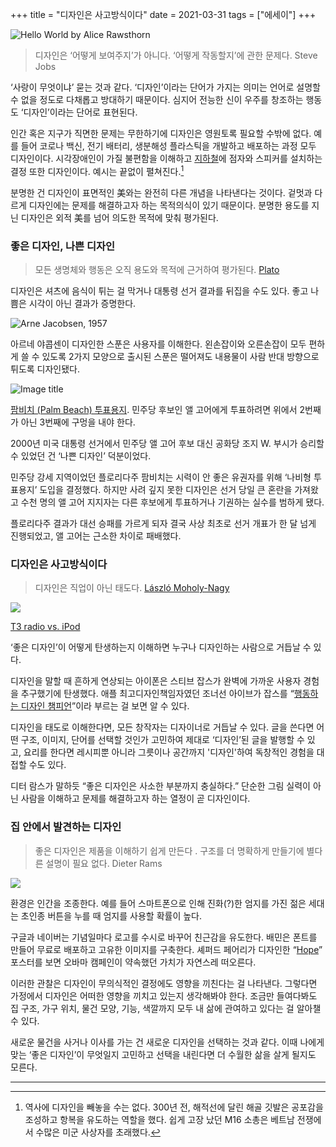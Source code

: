 +++
title = "디자인은 사고방식이다"
date = 2021-03-31
tags = ["에세이"]
+++

![Hello World by Alice Rawsthorn](https://i0.wp.com/cdn.substack.com/image/fetch/w_1456,c_limit,f_auto,q_auto:good,fl_progressive:steep/https%3A%2F%2Fbucketeer-e05bbc84-baa3-437e-9518-adb32be77984.s3.amazonaws.com%2Fpublic%2Fimages%2F90646e45-8be6-4925-94a0-bda308f40b00_1389x2000.jpeg?resize=300%2C432&ssl=1)

> 디자인은 ‘어떻게 보여주지’가 아니다. ‘어떻게 작동할지’에 관한 문제다.
> Steve Jobs

‘사랑이 무엇이냐’ 묻는 것과 같다. ‘디자인’이라는 단어가 가지는 의미는 언어로 설명할 수 없을 정도로 다채롭고 방대하기 때문이다. 심지어 전능한 신이 우주를 창조하는 행동도 ‘디자인’이라는 단어로 표현된다.

인간 혹은 지구가 직면한 문제는 무한하기에 디자인은 영원토록 필요할 수밖에 없다. 예를 들어 코로나 백신, 전기 배터리, 생분해성 플라스틱을 개발하고 배포하는 과정 모두 디자인이다. 시각장애인이 가질 불편함을 이해하고 [지하철](https://www.youtube.com/watch?v=nK4a9f7_wwM)에 점자와 스피커를 설치하는 결정 또한 디자인이다. 예시는 끝없이 펼쳐진다.[^1]

분명한 건 디자인이 표면적인 美와는 완전히 다른 개념을 나타낸다는 것이다. 겉멋과 다르게 디자인에는 문제를 해결하고자 하는 목적의식이 있기 때문이다. 분명한 용도를 지닌 디자인은 외적 美를 넘어 의도한 목적에 맞춰 평가된다.

### **좋은 디자인, 나쁜 디자인**

> 모든 생명체와 행동은 오직 용도와 목적에 근거하여 평가된다.
> [Plato](https://www.amazon.com/Early-Socratic-Dialogues-Penguin-Classics/dp/0140455035)

디자인은 셔츠에 음식이 튀는 걸 막거나 대통령 선거 결과를 뒤집을 수도 있다. 좋고 나쁨은 시각이 아닌 결과가 증명한다.

![Arne Jacobsen, 1957](https://i1.wp.com/cdn.substack.com/image/fetch/w_1456,c_limit,f_auto,q_auto:good,fl_progressive:steep/https%3A%2F%2Fbucketeer-e05bbc84-baa3-437e-9518-adb32be77984.s3.amazonaws.com%2Fpublic%2Fimages%2F43861a89-6c18-42a5-848e-1c662ae6b4be_395x512.jpeg?w=660&ssl=1)

아르네 야콥센이 디자인한 스푼은 사용자를 이해한다. 왼손잡이와 오른손잡이 모두 편하게 쓸 수 있도록 2가지 모양으로 출시된 스푼은 떨어져도 내용물이 사람 반대 방향으로 튀도록 디자인됐다.

![Image title](https://bear-images.sfo2.cdn.digitaloceanspaces.com/kang-1662216722.jpg)

[팜비치 (Palm Beach) 투표용지](https://www.theguardian.com/us-news/2019/nov/19/bad-ballot-design-2020-democracy-america). 민주당 후보인 앨 고어에게 투표하려면 위에서 2번째가 아닌 3번째에 구멍을 내야 한다.

2000년 미국 대통령 선거에서 민주당 앨 고어 후보 대신 공화당 조지 W. 부시가 승리할 수 있었던 건 ‘나쁜 디자인’ 덕분이었다.

민주당 강세 지역이었던 플로리다주 팜비치는 시력이 안 좋은 유권자를 위해 ‘나비형 투표용지’ 도입을 결정했다. 하지만 사려 깊지 못한 디자인은 선거 당일 큰 혼란을 가져왔고 수천 명의 앨 고어 지지자는 다른 후보에게 투표하거나 기권하는 실수를 범하게 됐다.

플로리다주 결과가 대선 승패를 가르게 되자 결국 사상 최초로 선거 개표가 한 달 넘게 진행되었고, 앨 고어는 근소한 차이로 패배했다.

### **디자인은 사고방식이다**

> 디자인은 직업이 아닌 태도다.
> [László Moholy-Nagy](https://terms.naver.com/entry.naver?docId=3572184&cid=58789&categoryId=58797)

![](https://i0.wp.com/cdn.substack.com/image/fetch/w_1456,c_limit,f_auto,q_auto:good,fl_progressive:steep/https%3A%2F%2Fbucketeer-e05bbc84-baa3-437e-9518-adb32be77984.s3.amazonaws.com%2Fpublic%2Fimages%2F0675cf1c-de98-4796-b38e-d938e269bda0_1710x805.jpeg?w=660&ssl=1)

[T3 radio vs. iPod](https://medium.com/bellroy-by-design/heroes-of-design-01-dieter-rams-8e5e334a39be)

‘좋은 디자인’이 어떻게 탄생하는지 이해하면 누구나 디자인하는 사람으로 거듭날 수 있다.

디자인을 말할 때 흔하게 연상되는 아이폰은 스티브 잡스가 완벽에 가까운 사용자 경험을 추구했기에 탄생했다. 애플 최고디자인책임자였던 조너선 아이브가 잡스를 “[행동하는 디자인 챔피언](https://www.youtube.com/watch?v=Ddjy_hTO7Tc)”이라 부르는 걸 보면 알 수 있다.

디자인을 태도로 이해한다면, 모든 창작자는 디자이너로 거듭날 수 있다. 글을 쓴다면 어떤 구조, 이미지, 단어를 선택할 것인가 고민하여 제대로 ‘디자인’된 글을 발행할 수 있고, 요리를 한다면 레시피뿐 아니라 그릇이나 공간까지 '디자인'하여 독창적인 경험을 대접할 수도 있다.

디터 람스가 말하듯 “좋은 디자인은 사소한 부분까지 충실하다.” 단순한 그림 실력이 아닌 사람을 이해하고 문제를 해결하고자 하는 열정이 곧 디자인이다.

### **집 안에서 발견하는 디자인**

> 좋은 디자인은 제품을 이해하기 쉽게 만든다 . 구조를 더 명확하게 만들기에 별다른 설명이 필요 없다.
> Dieter Rams

![](https://i0.wp.com/cdn.substack.com/image/fetch/w_1456,c_limit,f_auto,q_auto:good,fl_progressive:steep/https%3A%2F%2Fbucketeer-e05bbc84-baa3-437e-9518-adb32be77984.s3.amazonaws.com%2Fpublic%2Fimages%2F96ee16f9-ca6d-42e8-8c32-cf10e2b699e5_258x387.jpeg?w=660&ssl=1)

환경은 인간을 조종한다. 예를 들어 스마트폰으로 인해 진화(?)한 엄지를 가진 젊은 세대는 초인종 버튼을 누를 때 엄지를 사용할 확률이 높다.

구글과 네이버는 기념일마다 로고를 수시로 바꾸어 친근감을 유도한다. 배민은 폰트를 만들어 무료로 배포하고 고유한 이미지를 구축한다. 셰퍼드 페어리가 디자인한 “[Hope](https://en.wikipedia.org/wiki/Barack_Obama_%22Hope%22_poster#/media/File:Barack_Obama_Hope_poster.jpg)” 포스터를 보면 오바마 캠페인이 약속했던 가치가 자연스레 떠오른다.

이러한 관찰은 디자인이 무의식적인 결정에도 영향을 끼친다는 걸 나타낸다. 그렇다면 가정에서 디자인은 어떠한 영향을 끼치고 있는지 생각해봐야 한다. 조금만 들여다봐도 집 구조, 가구 위치, 물건 모양, 기능, 색깔까지 모두 내 삶에 관여하고 있다는 걸 알아챌 수 있다.

새로운 물건을 사거나 이사를 가는 건 새로운 디자인을 선택하는 것과 같다. 이때 나에게 맞는 ‘좋은 디자인’이 무엇일지 고민하고 선택을 내린다면 더 수월한 삶을 살게 될지도 모른다.

---

[^1]: 역사에 디자인을 빼놓을 수는 없다. 300년 전, 해적선에 달린 해골 깃발은 공포감을 조성하고 항복을 유도하는 역할을 했다. 쉽게 고장 났던 M16 소총은 베트남 전쟁에서 수많은 미군 사상자를 초래했다.
